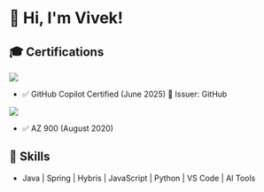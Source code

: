 # 👋 Hi, I'm Vivek!

## 🎓 Certifications
[![](https://img.shields.io/badge/GitHub-Copilot-blue?logo=github)](https://copilot.github.com)
- ✅ GitHub Copilot Certified (June 2025) 🏢 Issuer: GitHub

[![](https://img.shields.io/badge/Microsoft%20Certified-AZ--900-blue?logo=microsoft)](https://learn.microsoft.com/en-us/certifications/azure-fundamentals/)
- ✅ AZ 900 (August 2020)

## 🚀 Skills
- Java | Spring | Hybris | JavaScript | Python | VS Code | AI Tools
  
